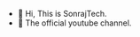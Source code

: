 - 👋 Hi, This is SonrajTech.
- 👀 The official youtube channel.

<!---
SonrajTech/SonrajTech is a ✨ special ✨ repository because its `README.md` (this file) appears on your GitHub profile.
You can click the Preview link to take a look at your changes.
--->
